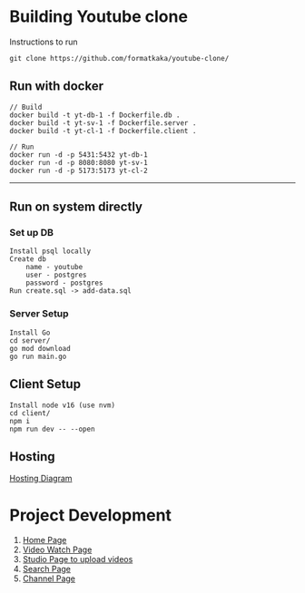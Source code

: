 # Building Youtube clone

Instructions to run


    git clone https://github.com/formatkaka/youtube-clone/

## Run with docker

    // Build
    docker build -t yt-db-1 -f Dockerfile.db . 
    docker build -t yt-sv-1 -f Dockerfile.server .
    docker build -t yt-cl-1 -f Dockerfile.client .  

    // Run
    docker run -d -p 5431:5432 yt-db-1
    docker run -d -p 8080:8080 yt-sv-1
    docker run -d -p 5173:5173 yt-cl-2

-----
## Run on system directly
### Set up DB

    Install psql locally
    Create db
        name - youtube
        user - postgres
        password - postgres
    Run create.sql -> add-data.sql 

### Server Setup

    Install Go 
    cd server/
    go mod download
    go run main.go

## Client Setup

    Install node v16 (use nvm)
    cd client/
    npm i
    npm run dev -- --open


## Hosting

[Hosting Diagram](https://viewer.diagrams.net/?tags=%7B%7D&highlight=0000ff&layers=1&nav=1&title=Youtube-clone.drawio#RxZbbjtsgEIafxlJ7sZJt1m5ymeO20rZJ60rbWxKIjRZDSkji9Ok7xNjxKa1X2s1eGf6BYfhmwDhokmYPCm%2BTr5JQ7vguyRw0dXzf84cD%2BBjllCsD5OdCrBixgy5CxP5QK7pW3TNCd7WBWkqu2bYurqUQdK1rGlZKHuvDNpLXV93imLaEaI15W31iRCd2F4F70T9TFifFyp5rLSkuBlthl2AijxUJzRw0UVLqvJVmE8oNvIJLPm9%2BxVoGpqjQfSaQ0a9vIg7C0P3ymwfZYjiKnu6slwPme7thG6w%2BFQSU3AtCjRPXQeNjwjSNtnhtrEfIOWiJTjn0PGhad1Rpml2N0yt3D2VDZUq1OsEQO6EEZitmaLvHC34%2FtFpSRT%2BwIrYpj0vXFyrQsGBeAMnvgBRyWHZM2AGasWlGB8o1fWa6sMFSFTN8cWpgidXOfD7MZwYzVcDqY4s5BAUFTm%2FCGwV13p7fBu55HcA%2FvRVv1OL9IDkWMWjRGdi78vJRg5fbwcu9Ja%2F7Fq9l9P3xfSGFDUgdp%2Fi2RRVcPcSsckbPwqoQpguYMf2xWD7OflaO9ao5AbSKkwZ2gKjrfHdayWc6kVwqUIQUJicbxnlDwpzFArprgA5Fj8YmJQz%2BTSNrSBkh%2FFpC6%2Ff2a1wUXj2nYc%2B6R2%2BV0rDXvbwcTWbR1Uu5ObysAdWR5H9PnUPuIBp4r0izW0FM%2FKl5X5h6kOrc6uu9UUT%2FObF4t80fPxuWmZS%2FRrpDv%2FlfCPod4VJ8QcKhe3kJnW2V9ySa%2FQU%3D)


# Project Development

1. [Home Page](https://github.com/formatkaka/youtube-clone/milestone/1)
2. [Video Watch Page](https://github.com/formatkaka/youtube-clone/milestone/3)
3. [Studio Page to upload videos](https://github.com/formatkaka/youtube-clone/milestone/5)
4. [Search Page](https://github.com/formatkaka/youtube-clone/milestone/2)
5. [Channel Page](https://github.com/formatkaka/youtube-clone/milestone/4)
